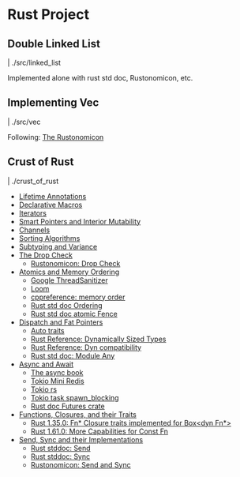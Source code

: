 # Rust Project

## Double Linked List

| ./src/linked_list

Implemented alone with rust std doc, Rustonomicon, etc.

## Implementing Vec

| ./src/vec

Following: [The Rustonomicon](https://doc.rust-lang.org/nomicon/vec/vec.html)

## Crust of Rust

| ./crust_of_rust

- [Lifetime Annotations](https://youtu.be/rAl-9HwD858)
- [Declarative Macros](https://youtu.be/q6paRBbLgNw)
- [Iterators](https://youtu.be/yozQ9C69pNs)
- [Smart Pointers and Interior Mutability](https://youtu.be/8O0Nt9qY_vo)
- [Channels](https://youtu.be/b4mS5UPHh20)
- [Sorting Algorithms](https://youtu.be/h4RkCyJyXmM)
- [Subtyping and Variance](https://youtu.be/iVYWDIW71jk)
- [The Drop Check](https://youtu.be/TJOFSMpJdzg)
  - [Rustonomicon: Drop Check](https://doc.rust-lang.org/nomicon/dropck.html)
- [Atomics and Memory Ordering](https://youtu.be/rMGWeSjctlY)
  - [Google ThreadSanitizer](https://github.com/google/sanitizers/wiki/ThreadSanitizerAlgorithm)
  - [Loom](https://github.com/tokio-rs/loom)
  - [cppreference: memory order](https://en.cppreference.com/w/cpp/atomic/memory_order.html)
  - [Rust std doc Ordering](https://doc.rust-lang.org/std/sync/atomic/enum.Ordering.html)
  - [Rust std doc atomic Fence](https://doc.rust-lang.org/std/sync/atomic/fn.fence.html)
- [Dispatch and Fat Pointers](https://youtu.be/xcygqF5LVmM)
  - [Auto traits](https://doc.rust-lang.org/reference/special-types-and-traits.html#auto-traits)
  - [Rust Reference: Dynamically Sized Types](https://doc.rust-lang.org/reference/dynamically-sized-types.html)
  - [Rust Reference: Dyn compatibility](https://doc.rust-lang.org/reference/items/traits.html#dyn-compatibility)
  - [Rust std doc: Module Any](https://doc.rust-lang.org/std/any/index.html)
- [Async and Await](https://youtu.be/ThjvMReOXYM)
  - [The async book](https://rust-lang.github.io/async-book/)
  - [Tokio Mini Redis](https://github.com/tokio-rs/mini-redis/)
  - [Tokio rs](https://docs.rs/tokio/latest/tokio/)
  - [Tokio task spawn_blocking](https://docs.rs/tokio/latest/tokio/task/fn.spawn_blocking.html)
  - [Rust doc Futures crate](https://docs.rs/futures/latest/futures/)
- [Functions, Closures, and their Traits](https://youtu.be/dHkzSZnYXmk)
  - [Rust 1.35.0: Fn* Closure traits implemented for Box<dyn Fn*>](https://blog.rust-lang.org/2019/05/23/Rust-1.35.0/#fn-closure-traits-implemented-for-box-dyn-fn)
  - [Rust 1.61.0: More Capabilities for Const Fn](https://blog.rust-lang.org/2022/05/19/Rust-1.61.0/#more-capabilities-for-const-fn)
- [Send, Sync and their Implementations](https://youtu.be/yOezcP-XaIw)
  - [Rust stddoc: Send](https://doc.rust-lang.org/std/marker/trait.Send.html)
  - [Rust stddoc: Sync](https://doc.rust-lang.org/std/marker/trait.Sync.html)
  - [Rustonomicon: Send and Sync](https://doc.rust-lang.org/nomicon/send-and-sync.html)

